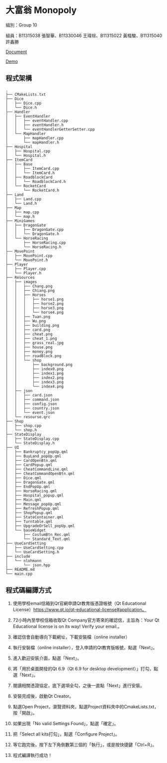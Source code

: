 # 大富翁 Monopoly
組別：Group 10

組員：B11315038 張智華、B11330046 王瑋琮、B11315022 黃楷駿、B11315040 許鑫勝

[Document](https://hackmd.io/vbxi2d15TPaeFxqDpaYXjw)

[Demo](https://youtu.be/YnqnBqD97M4)

## 程式架構
```
.
├── CMakeLists.txt
├── Dice
│   ├── Dice.cpp
│   └── Dice.h
├── Handler
│   ├── EventHandler
│   │   ├── eventHandler.cpp
│   │   ├── eventHandler.h
│   │   └── eventHandlerGetterSetter.cpp
│   └── MapHandler
│       ├── mapHandler.cpp
│       └── mapHandler.h
├── Hospital
│   ├── Hospital.cpp
│   └── Hospital.h
├── ItemCard
│   ├── Base
│   │   ├── ItemCard.cpp
│   │   └── ItemCard.h
│   ├── RoadblockCard
│   │   └── RoadblockCard.h
│   └── RocketCard
│       └── RocketCard.h
├── Land
│   ├── Land.cpp
│   └── Land.h
├── Map
│   ├── map.cpp
│   └── map.h
├── MiniGames
│   ├── DragonGate
│   │   ├── DragonGate.cpp
│   │   └── DragonGate.h
│   └── HorseRacing
│       ├── HorseRacing.cpp
│       └── HorseRacing.h
├── MovePoint
│   ├── MovePoint.cpp
│   └── MovePoint.h
├── Player
│   ├── Player.cpp
│   └── Player.h
├── Resources
│   ├── images
│   │   ├── Chang.png
│   │   ├── Chiang.png
│   │   ├── Horses
│   │   │   ├── horse1.png
│   │   │   ├── horse2.png
│   │   │   ├── horse3.png
│   │   │   └── horse4.png
│   │   ├── Tuan.png
│   │   ├── Wu.png
│   │   ├── building.png
│   │   ├── card.png
│   │   ├── cheat.png
│   │   ├── cheat_1.png
│   │   ├── grass_real.jpg
│   │   ├── house.png
│   │   ├── money.png
│   │   ├── roadBlock.png
│   │   └── shop
│   │       ├── background.png
│   │       ├── index0.png
│   │       ├── index1.png
│   │       ├── index2.png
│   │       ├── index3.png
│   │       └── index4.png
│   ├── json
│   │   ├── card.json
│   │   ├── command.json
│   │   ├── config.json
│   │   ├── country.json
│   │   └── event.json
│   └── resourse.qrc
├── Shop
│   ├── shop.cpp
│   └── shop.h
├── StateDisplay
│   ├── StateDisplay.cpp
│   └── StateDisplay.h
├── UI
│   ├── Bankruptcy_popUp.qml
│   ├── BuyLand_popUp.qml
│   ├── CardOpenBtn.qml
│   ├── CardPopup.qml
│   ├── CheatCommandLine.qml
│   ├── CheatCommandOpenBtn.qml
│   ├── Dice.qml
│   ├── DragonGate.qml
│   ├── EndPopUp.qml
│   ├── HorseRacing.qml
│   ├── Hospital_popup.qml
│   ├── Main.qml
│   ├── Message_popUp.qml
│   ├── RefreshPopup.qml
│   ├── ShopPopup.qml
│   ├── StateContainer.qml
│   ├── Turntable.qml
│   ├── UpgradeOrSell_popUp.qml
│   └── baseWidget
│       ├── CostumBtn_Rec.qml
│       └── Standard_Text.qml
├── UseCardSetting
│   ├── UseCardSetting.cpp
│   └── UseCardSetting.h
├── include
│   └── nlohmann
│       └── json.hpp
├── README.md
└── main.cpp

```

## 程式碼編譯方式

1. 使用學校email信箱到Qt官網申請Qt教育版憑證帳號（Qt Educational License）https://www.qt.io/qt-educational-license#application。

2. 72小時內至學校信箱收取Qt Company官方寄來的確認信，主旨為：Your Qt Educational license is on its way! Verify your email.。

3. 確認信會自動導向下載網址，下載安裝檔（online installer）

4. 執行安裝檔（online installer），登入申請的Qt教育版帳號，點選「Next」。

5. 進入歡迎安裝介面，點選「Next」。

6. 將「用於桌面開發的Qt 6.9（Qt 6.9 for desktop development）」打勾，點選「Next」。

7. 閱讀相關憑證協定，底下選項全勾，之後一直點「Next」進行安裝。

8. 安裝完成後，啟動Qt Creator。

9. 點選Open Project，瀏覽資料夾，點選Project資料夾中的CmakeLists.txt，按「開啟」。

10. 如果出現「No valid Settings Found」，點選「確定」。

11. 把「Select all kits打勾」，點選「Configure Project」。

12. 等它跑完後，按下左下角倒數第三個的「執行」，或是按快捷鍵「Ctrl+R」。

13. 程式編譯執行成功！
